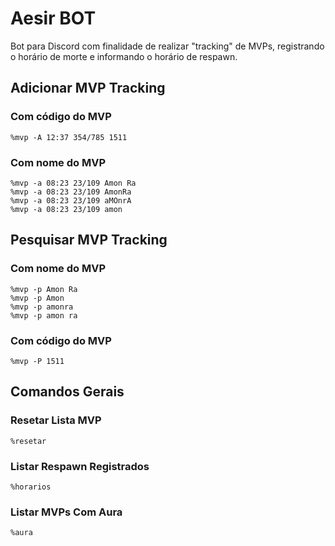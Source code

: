 # Aesir BOT

Bot para Discord com finalidade de realizar "tracking" de MVPs, registrando o horário de morte e informando o horário de respawn.

## Adicionar MVP Tracking

### Com código do MVP

```
%mvp -A 12:37 354/785 1511
```

### Com nome do MVP

```
%mvp -a 08:23 23/109 Amon Ra
%mvp -a 08:23 23/109 AmonRa
%mvp -a 08:23 23/109 aMOnrA
%mvp -a 08:23 23/109 amon
```

## Pesquisar MVP Tracking

### Com nome do MVP

```
%mvp -p Amon Ra
%mvp -p Amon
%mvp -p amonra
%mvp -p amon ra
```

### Com código do MVP

```
%mvp -P 1511
```

## Comandos Gerais

### Resetar Lista MVP

```
%resetar
```

### Listar Respawn Registrados

```
%horarios
```

### Listar MVPs Com Aura

```
%aura
```